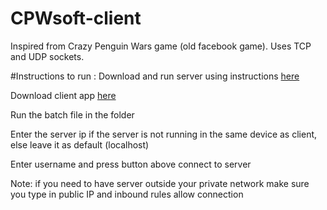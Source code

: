 # CPWsoft-client
 Inspired from Crazy Penguin Wars game (old facebook game). Uses TCP and UDP sockets.

#Instructions to run :
Download and run server using instructions [here](https://github.com/nischal-bellana/CPWsoft-server-headless/blob/master/README.md)

Download client app [here](https://drive.google.com/drive/folders/1WJ4jE4-BjqAaRQxci8ySW0LexqRAwWET?usp=drive_link)

Run the batch file in the folder

Enter the server ip if the server is not running in the same device as client, else leave it as default (localhost)

Enter username and press button above connect to server

Note: if you need to have server outside your private network make sure you type in public IP and inbound rules allow connection
